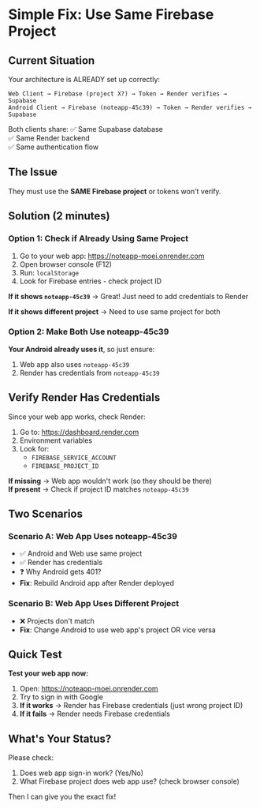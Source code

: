 # Simple Fix: Use Same Firebase Project

## Current Situation

Your architecture is ALREADY set up correctly:

```
Web Client → Firebase (project X?) → Token → Render verifies → Supabase
Android Client → Firebase (noteapp-45c39) → Token → Render verifies → Supabase
```

Both clients share:
✅ Same Supabase database  
✅ Same Render backend  
✅ Same authentication flow  

## The Issue

They must use the **SAME Firebase project** or tokens won't verify.

## Solution (2 minutes)

### Option 1: Check if Already Using Same Project

1. Go to your web app: https://noteapp-moei.onrender.com
2. Open browser console (F12)
3. Run: `localStorage`
4. Look for Firebase entries - check project ID

**If it shows `noteapp-45c39`** → Great! Just need to add credentials to Render

**If it shows different project** → Need to use same project for both

### Option 2: Make Both Use noteapp-45c39

**Your Android already uses it**, so just ensure:

1. Web app also uses `noteapp-45c39`
2. Render has credentials from `noteapp-45c39`

## Verify Render Has Credentials

Since your web app works, check Render:

1. Go to: https://dashboard.render.com
2. Environment variables
3. Look for:
   - `FIREBASE_SERVICE_ACCOUNT`
   - `FIREBASE_PROJECT_ID`

**If missing** → Web app wouldn't work (so they should be there)  
**If present** → Check if project ID matches `noteapp-45c39`

## Two Scenarios

### Scenario A: Web App Uses noteapp-45c39
- ✅ Android and Web use same project
- ✅ Render has credentials
- ❓ Why Android gets 401?
- **Fix**: Rebuild Android app after Render deployed

### Scenario B: Web App Uses Different Project
- ❌ Projects don't match
- **Fix**: Change Android to use web app's project OR vice versa

## Quick Test

**Test your web app now:**
1. Open: https://noteapp-moei.onrender.com
2. Try to sign in with Google
3. **If it works** → Render has Firebase credentials (just wrong project ID)
4. **If it fails** → Render needs Firebase credentials

## What's Your Status?

Please check:
1. Does web app sign-in work? (Yes/No)
2. What Firebase project does web app use? (check browser console)

Then I can give you the exact fix!

